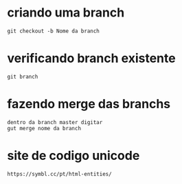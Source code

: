 # criando uma branch

    git checkout -b Nome da branch

# verificando branch existente

    git branch

# fazendo merge das branchs
    dentro da branch master digitar
    gut merge nome da branch

# site de codigo unicode
    https://symbl.cc/pt/html-entities/
